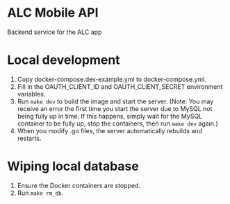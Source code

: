 # ALC Mobile API
Backend service for the ALC app

# Local development
1. Copy docker-compose.dev-example.yml to docker-compose.yml.
2. Fill in the OAUTH_CLIENT_ID and OAUTH_CLIENT_SECRET environment variables.
3. Run ``make dev`` to build the image and start the server. (Note: You may receive an error the first time you start the server due to MySQL not being fully up in time. If this happens, simply wait for the MySQL container to be fully up, stop the containers, then run ``make dev`` again.)
4. When you modify .go files, the server automatically rebuilds and restarts.

# Wiping local database
1. Ensure the Docker containers are stopped.
2. Run ``make rm_db``.